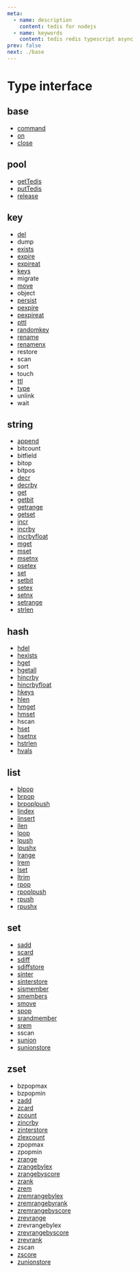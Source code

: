 ```yaml
---
meta:
  - name: description
    content: tedis for nodejs
  - name: keywords
    content: tedis redis typescript async
prev: false
next: ./base
---
```


# Type interface

## base

- [command](/api/base.md#command)
- [on](/api/base.md#on)
- [close](/api/base.md#close)

## pool

- [getTedis](/api/pool.md#getTedis)
- [putTedis](/api/pool.md#putTedis)
- [release](/api/pool.md#release)

## key

- [del](/api/key.md#del)
- dump
- [exists](/api/key.md#exists)
- [expire](/api/key.md#expire)
- [expireat](/api/key.md#expireat)
- [keys](/api/key.md#keys)
- migrate
- [move](/api/key.md#move)
- object
- [persist](/api/key.md#persist)
- [pexpire](/api/key.md#pexpire)
- [pexpireat](/api/key.md#pexpireat)
- [pttl](/api/key.md#pttl)
- [randomkey](/api/key.md#randomkey)
- [rename](/api/key.md#rename)
- [renamenx](/api/key.md#renamenx)
- restore
- scan
- sort
- touch
- [ttl](/api/key.md#ttl)
- [type](/api/key.md#type)
- unlink
- wait

## string

- [append](/api/string.md#append)
- bitcount
- bitfield
- bitop
- bitpos
- [decr](/api/string.md#decr)
- [decrby](/api/string.md#decrby)
- [get](/api/string.md#get)
- [getbit](/api/string.md#getbit)
- [getrange](/api/string.md#getrange)
- [getset](/api/string.md#getset)
- [incr](/api/string.md#incr)
- [incrby](/api/string.md#incrby)
- [incrbyfloat](/api/string.md#incrbyfloat)
- [mget](/api/string.md#mget)
- [mset](/api/string.md#mset)
- [msetnx](/api/string.md#msetnx)
- [psetex](/api/string.md#psetex)
- [set](/api/string.md#set)
- [setbit](/api/string.md#setbit)
- [setex](/api/string.md#setex)
- [setnx](/api/string.md#setnx)
- [setrange](/api/string.md#setrange)
- [strlen](/api/string.md#strlen)

## hash

- [hdel](/api/hash.md#hdel)
- [hexists](/api/hash.md#hexists)
- [hget](/api/hash.md#hget)
- [hgetall](/api/hash.md#hgetall)
- [hincrby](/api/hash.md#hincrby)
- [hincrbyfloat](/api/hash.md#hincrbyfloat)
- [hkeys](/api/hash.md#hkeys)
- [hlen](/api/hash.md#hlen)
- [hmget](/api/hash.md#hmget)
- [hmset](/api/hash.md#hmset)
- hscan
- [hset](/api/hash.md#hset)
- [hsetnx](/api/hash.md#hsetnx)
- [hstrlen](/api/hash.md#hstrlen)
- [hvals](/api/hash.md#hvals)

## list

- [blpop](/api/list.md#blpop)
- [brpop](/api/list.md#brpop)
- [brpoplpush](/api/list.md#brpoplpush)
- [lindex](/api/list.md#lindex)
- [linsert](/api/list.md#linsert)
- [llen](/api/list.md#llen)
- [lpop](/api/list.md#lpop)
- [lpush](/api/list.md#lpush)
- [lpushx](/api/list.md#lpushx)
- [lrange](/api/list.md#lrange)
- [lrem](/api/list.md#lrem)
- [lset](/api/list.md#lset)
- [ltrim](/api/list.md#ltrim)
- [rpop](/api/list.md#rpop)
- [rpoplpush](/api/list.md#rpoplpush)
- [rpush](/api/list.md#rpush)
- [rpushx](/api/list.md#rpushx)

## set

- [sadd](/api/set.md#sadd)
- [scard](/api/set.md#scard)
- [sdiff](/api/set.md#sdiff)
- [sdiffstore](/api/set.md#sdiffstore)
- [sinter](/api/set.md#sinter)
- [sinterstore](/api/set.md#sinterstore)
- [sismember](/api/set.md#sismember)
- [smembers](/api/set.md#smembers)
- [smove](/api/set.md#smove)
- [spop](/api/set.md#spop)
- [srandmember](/api/set.md#srandmember)
- [srem](/api/set.md#srem)
- sscan
- [sunion](/api/set.md#sunion)
- [sunionstore](/api/set.md#sunionstore)

## zset

- bzpopmax
- bzpopmin
- [zadd](/api/zset.md#zadd)
- [zcard](/api/zset.md#zcard)
- [zcount](/api/zset.md#zcount)
- [zincrby](/api/zset.md#zincrby)
- [zinterstore](/api/zset.md#zinterstore)
- [zlexcount](/api/zset.md#zlexcount)
- zpopmax
- zpopmin
- [zrange](/api/zset.md#zrange)
- [zrangebylex](/api/zset.md#zrangebylex)
- [zrangebyscore](/api/zset.md#zrangebyscore)
- [zrank](/api/zset.md#zrank)
- [zrem](/api/zset.md#zrem)
- [zremrangebylex](/api/zset.md#zremrangebylex)
- [zremrangebyrank](/api/zset.md#zremrangebyrank)
- [zremrangebyscore](/api/zset.md#zremrangebyscore)
- [zrevrange](/api/zset.md#zrevrange)
- zrevrangebylex
- [zrevrangebyscore](/api/zset.md#zrevrangebyscore)
- [zrevrank](/api/zset.md#zrevrank)
- zscan
- [zscore](/api/zset.md#zscore)
- [zunionstore](/api/zset.md#zunionstore)
